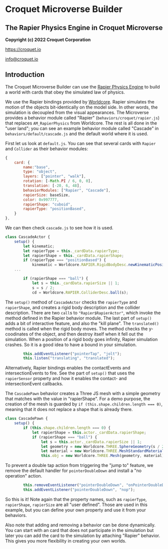# Croquet Microverse Builder
## The Rapier Physics Engine in Croquet Microverse

**Copyright (c) 2022 Croquet Corporation**

<https://croquet.io>

<info@croquet.io>

## Introduction

The Croquet Microverse Builder can use the [Rapier Physics Engine](https://rapier.rs/docs/user_guides/javascript/getting_started_js) to build a world with cards that obey the simulated law of physics.

We use the Rapier bindings provided by [Worldcore](https://github.com/croquet/worldcore/blob/main/packages/rapier/src/RapierPhysics.js). Rapier simulates the motion of the objects bit-identically on the model side. In other words, the simulation is decoupled from the visual appearances. The Microverse provides a behavior module called "Rapier" (`behaviors/croquet/rapier.js`) that replaces `AM_RapierPhysics` from Worldcore. The rest is all done in the "user land"; you can see an example behavior module called "Cascade" in `behaviors/default/cascade.js` and the default world where it is used.

First let us look at `default.js`. You can see that several cards with `Rapier` and `Collider` as their behavior modules:


```JavaScript
{
    card: {
        name:"base",
        type: "object",
        layers: ["pointer", "walk"],
        rotation: [-Math.PI / 6, 0, 0],
        translation: [-20, 6, 48],
        behaviorModules: ["Rapier", "Cascade"],
        rapierSize: baseSize,
        color: 0x997777,
        rapierShape: "cuboid",
        rapierType: "positionBased",
    }
},
```

We can then check `cascade.js` to see how it is used.

```JavaScript
class CascadeActor {
    setup() {
        let kinematic;
        let rapierType = this._cardData.rapierType;
        let rapierShape = this._cardData.rapierShape;
        if (rapierType === "positionBased") {
            kinematic = Worldcore.RAPIER.RigidBodyDesc.newKinematicPositionBased();
	...

        if (rapierShape === "ball") {
            let s = this._cardData.rapierSize || 1;
            s = s / 2;
            cd = Worldcore.RAPIER.ColliderDesc.ball(s);


```

The `setup()` method of `CascadeActor` checks the `rapierType` and `rapierShape`, and creates a rigid body description and the collider description. There are two `call`s to `"Rapier$RapierActor"`, which invoke the method defined in the Rapier behavior module.  The last part of `setup()` adds a bit of interactive feature, and also the "kill plane".  The `translated()` method is called when the rigid body moves. The method checks the y-coodinates of the object, and then destroy itself when it fell out the simulation. When a position of a rigid body goes infinity, Rapier simulation crashes. So it is a good idea to have a bound in your simulation.

```JavaScript
        this.addEventListener("pointerTap", "jolt");
        this.listen("translating", "translated");
```

Alternatively, Rapier bindings enables the contactEvents and intersectionEvents to fire. See the part of `setup()` that uses the `rapierSensor` property and how it enables the contact- and intersectionEvent callbacks.

The `CascadePawn` behavior creates a Three JS mesh with a simple geometry that matches with the value in "rapierShape". For a demo purpose, the creation of the mesh is guarded by `if (this.shape.children.length === 0)`, meaning that it does not replace a shape that is already there.

```JavaScript
class CascadePawn {
    setup() {
        if (this.shape.children.length === 0) {
            let rapierShape = this.actor._cardData.rapierShape;
            if (rapierShape === "ball") {
                let s = this.actor._cardData.rapierSize || 1;
                let geometry = new Worldcore.THREE.SphereGeometry(s / 2, 32, 16);
                let material = new Worldcore.THREE.MeshStandardMaterial({color: this.actor._cardData.color || 0xff0000});
                this.obj = new Worldcore.THREE.Mesh(geometry, material);
```

To prevent a double tap action from triggering the "jump to" feature, we remove the default handler for `pointerDoubleDown` and install a "no operation" action.

```JavaScript
        this.removeEventListener("pointerDoubleDown", "onPointerDoubleDown");
        this.addEventListener("pointerDoubleDown", "nop");
```

So this is it!  Note again that the property names, such as `rapierType`, `rapierShape`, `rapierSize` are all "user defined". Those are used in this example, but you can define your own property and use it from your behaviors.

Also note that adding and removing a behavior can be done dynamically. You can start with an card that does not participate in the simulation but later you can add the card to the simulation by attaching "Rapier" behavior. This gives you more flexibility in creating your own worlds.
